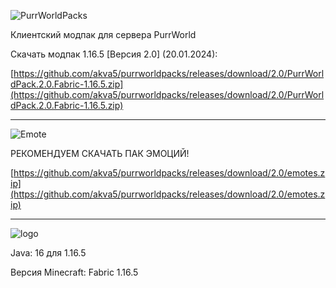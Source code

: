 ![PurrWorldPacks](https://github.com/akva5/purrworldpacks/blob/main/PurrWorldPacks.png)

Клиентский модпак для сервера PurrWorld

Скачать модпак 1.16.5 [Версия 2.0] (20.01.2024):

[https://github.com/akva5/purrworldpacks/releases/download/2.0/PurrWorldPack.2.0.Fabric-1.16.5.zip](https://github.com/akva5/purrworldpacks/releases/download/2.0/PurrWorldPack.2.0.Fabric-1.16.5.zip)

-----------------------------------------------------------------------------------------------------

![Emote](https://github.com/akva5/purrworldpacks/blob/main/PW-Emote.png) 

РЕКОМЕНДУЕМ СКАЧАТЬ ПАК ЭМОЦИЙ!

[https://github.com/akva5/purrworldpacks/releases/download/2.0/emotes.zip](https://github.com/akva5/purrworldpacks/releases/download/2.0/emotes.zip)

-----------------------------------------------------------------------------------------------------

![logo](https://user-images.githubusercontent.com/75758629/192112078-9bfa4832-823f-4bd1-ab6c-e1480bc2b62b.png)

Java: 16 для 1.16.5

Версия Minecraft: Fabric 1.16.5
